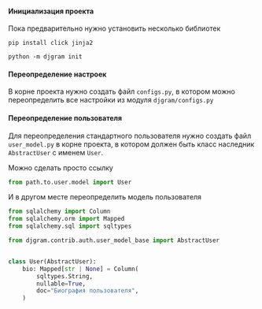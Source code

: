 #### Инициализация проекта

Пока предварительно нужно установить несколько библиотек
```shell
pip install click jinja2
```

```shell
python -m djgram init
```


#### Переопределение настроек

В корне проекта нужно создать файл `configs.py`,
в котором можно переопределить все настройки из модуля `djgram/configs.py`


#### Переопределение пользователя

Для переопределения стандартного пользователя нужно создать файл `user_model.py` в корне проекта,
в котором должен быть класс наследник `AbstractUser` с именем `User`.

Можно сделать просто ссылку

```python
from path.to.user.model import User
```

И в другом месте переопределить модель пользователя

```python
from sqlalchemy import Column
from sqlalchemy.orm import Mapped
from sqlalchemy.sql import sqltypes

from djgram.contrib.auth.user_model_base import AbstractUser


class User(AbstractUser):
    bio: Mapped[str | None] = Column(
        sqltypes.String,
        nullable=True,
        doc="Биография пользователя",
    )
```
